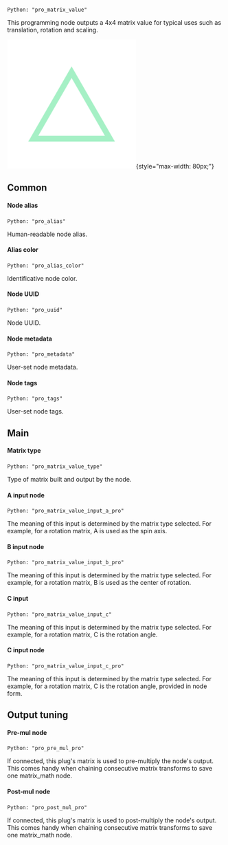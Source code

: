 `Python: "pro_matrix_value"`

This programming node outputs a 4x4 matrix value for typical uses such as translation, rotation and scaling.

![Icon](pro_matrix_value_swatch.png "Icon"){style="max-width: 80px;"}

## Common

#### Node alias
`Python: "pro_alias"`

Human-readable node alias.

#### Alias color
`Python: "pro_alias_color"`

Identificative node color.

#### Node UUID
`Python: "pro_uuid"`

Node UUID.

#### Node metadata
`Python: "pro_metadata"`

User-set node metadata.

#### Node tags
`Python: "pro_tags"`

User-set node tags.

## Main

#### Matrix type
`Python: "pro_matrix_value_type"`

Type of matrix built and output by the node.

#### A input node
`Python: "pro_matrix_value_input_a_pro"`

The meaning of this input is determined by the matrix type selected. For example, for a rotation matrix, A is used as the spin axis.

#### B input node
`Python: "pro_matrix_value_input_b_pro"`

The meaning of this input is determined by the matrix type selected. For example, for a rotation matrix, B is used as the center of rotation.

#### C input
`Python: "pro_matrix_value_input_c"`

The meaning of this input is determined by the matrix type selected. For example, for a rotation matrix, C is the rotation angle.

#### C input node
`Python: "pro_matrix_value_input_c_pro"`

The meaning of this input is determined by the matrix type selected. For example, for a rotation matrix, C is the rotation angle, provided in node form.

## Output tuning

#### Pre-mul node
`Python: "pro_pre_mul_pro"`

If connected, this plug's matrix is used to pre-multiply the node's output. This comes handy when chaining consecutive matrix transforms to save one matrix_math node.

#### Post-mul node
`Python: "pro_post_mul_pro"`

If connected, this plug's matrix is used to post-multiply the node's output. This comes handy when chaining consecutive matrix transforms to save one matrix_math node.

